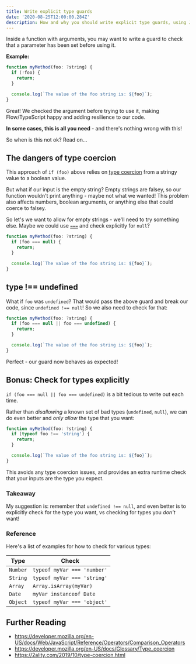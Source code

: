 ```yaml
---
title: Write explicit type guards
date: '2020-08-25T12:00:00.284Z'
description: How and why you should write explicit type guards, using JavaScript as an example.
---
```


Inside a function with arguments, you may want to write a guard to check that a parameter has been set before using it.

**Example:**

```js
function myMethod(foo: ?string) {
  if (!foo) {
    return;
  }

  console.log(`The value of the foo string is: ${foo}`);
}
```

Great! We checked the argument before trying to use it, making Flow/TypeScript happy and adding resilience to our code.

**In some cases, this is all you need** - and there's nothing wrong with this!

So when is this not ok? Read on...

## The dangers of type coercion

This approach of `if (foo)` above relies on [type coercion](https://developer.mozilla.org/en-US/docs/Glossary/Type_coercion) from a stringy value to a boolean value.

But what if our input is the empty string? Empty strings are falsey, so our function wouldn't print anything - maybe not what we wanted! This problem also affects numbers, boolean arguments, or anything else that could coerce to falsey.

So let's we want to allow for empty strings - we'll need to try something else. Maybe we could use [`===`](https://developer.mozilla.org/en-US/docs/Web/JavaScript/Reference/Operators/Comparison_Operators#Identity) and check explicitly for `null`?

```js
function myMethod(foo: ?string) {
  if (foo === null) {
    return;
  }

  console.log(`The value of the foo string is: ${foo}`);
}
```

## type !== undefined

What if `foo` was `undefined`? That would pass the above guard and break our code, since `undefined !== null`! So we also need to check for that:

```js
function myMethod(foo: ?string) {
  if (foo === null || foo === undefined) {
    return;
  }

  console.log(`The value of the foo string is: ${foo}`);
}
```

Perfect - our guard now behaves as expected!

## Bonus: Check for types explicitly

`if (foo === null || foo === undefined)` is a bit tedious to write out each time.

Rather than _disallowing_ a known set of bad types (`undefined`, `null`), we can do even better and _only allow_ the type that you want:

```js
function myMethod(foo: ?string) {
  if (typeof foo !== 'string') {
    return;
  }

  console.log(`The value of the foo string is: ${foo}`);
}
```

This avoids any type coercion issues, and provides an extra runtime check that your inputs are the type you expect.

### Takeaway

My suggestion is: remember that `undefined !== null`, and even better is to explicitly check for the type you want, vs checking for types you _don't_ want!

### Reference

Here's a list of examples for how to check for various types:

| Type     | Check                       |
| -------- | --------------------------- |
| `Number` | `typeof myVar === 'number'` |
| `String` | `typeof myVar === 'string'` |
| `Array`  | `Array.isArray(myVar)`      |
| `Date`   | `myVar instanceof Date`     |
| `Object` | `typeof myVar === 'object'` |

## Further Reading

- https://developer.mozilla.org/en-US/docs/Web/JavaScript/Reference/Operators/Comparison_Operators
- https://developer.mozilla.org/en-US/docs/Glossary/Type_coercion
- https://2ality.com/2019/10/type-coercion.html
